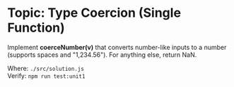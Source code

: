 # Topic: Type Coercion (Single Function)

Implement **coerceNumber(v)** that converts number-like inputs to a number (supports spaces and "1,234.56"). For anything else, return NaN.

Where: `./src/solution.js`  
Verify: `npm run test:unit1`
